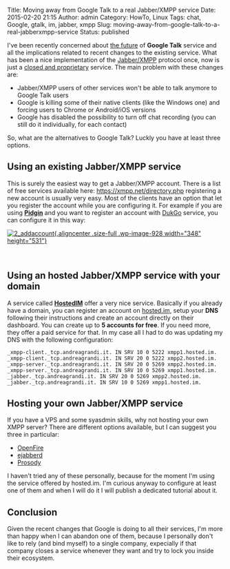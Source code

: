 Title: Moving away from Google Talk to a real Jabber/XMPP service
Date: 2015-02-20 21:15
Author: admin
Category: HowTo, Linux
Tags: chat, Google, gtalk, im, jabber, xmpp
Slug: moving-away-from-google-talk-to-a-real-jabberxmpp-service
Status: published

I've been recently concerned about [the
future](https://plus.google.com/+MayurKamat/posts/ETBvtp9VYav) of
**Google Talk** service and all the implications related to recent
changes to the existing service. What has been a nice implementation of
the [Jabber/XMPP](http://en.wikipedia.org/wiki/XMPP) protocol once, now
is just a [closed and
proprietary](https://www.eff.org/deeplinks/2013/05/google-abandons-open-standards-instant-messaging)
service. The main problem with these changes are:

-   Jabber/XMPP users of other services won't be able to talk anymore to
    Google Talk users
-   Google is killing some of their native clients (like the Windows
    one) and forcing users to Chrome or Android/iOS versions
-   Google has disabled the possibility to turn off chat recording (you
    can still do it individually, for each contact)

So, what are the alternatives to Google Talk? Luckly you have at least
three options.

Using an existing Jabber/XMPP service
-------------------------------------

This is surely the easiest way to get a Jabber/XMPP account. There is a
list of free services available
here: <https://xmpp.net/directory.php> registering a new account is
usually very easy. Most of the clients have an option that let you
register the account while you are configuring it. For example if you
are using [**Pidgin**](https://www.pidgin.im) and you want to register
an account with
[DukGo](https://duck.co/blog/using-pidgin-with-xmpp-jabber) service, you
can configure it in this way:

[![2\_addaccount](http://www.andreagrandi.it/wp-content/uploads/2015/02/2_addaccount.png){.aligncenter
.size-full .wp-image-928 width="348"
height="531"}](http://www.andreagrandi.it/wp-content/uploads/2015/02/2_addaccount.png)

 

Using an hosted Jabber/XMPP service with your domain
----------------------------------------------------

A service called [**HostedIM**](http://hosted.im) offer a very nice
service. Basically if you already have a domain, you can register an
account on [hosted.im](http://hosted.im), setup your **DNS** following
their instructions and create an account directly on their dashboard.
You can create up to **5 accounts for free**. If you need more, they
offer a paid service for that. In my case all I had to do was updating
my DNS with the following configuration:

    _xmpp-client._tcp.andreagrandi.it. IN SRV 10 0 5222 xmpp1.hosted.im.
    _xmpp-client._tcp.andreagrandi.it. IN SRV 20 0 5222 xmpp2.hosted.im.
    _xmpp-server._tcp.andreagrandi.it. IN SRV 20 0 5269 xmpp2.hosted.im.
    _xmpp-server._tcp.andreagrandi.it. IN SRV 10 0 5269 xmpp1.hosted.im.
    _jabber._tcp.andreagrandi.it. IN SRV 20 0 5269 xmpp2.hosted.im.
    _jabber._tcp.andreagrandi.it. IN SRV 10 0 5269 xmpp1.hosted.im.

Hosting your own Jabber/XMPP service
------------------------------------

If you have a VPS and some syasdmin skills, why not hosting your own
XMPP server? There are different options available, but I can suggest
you three in particular:

-   [OpenFire](http://www.igniterealtime.org/projects/openfire/)
-   [ejabberd](https://www.ejabberd.im/)
-   [Prosody](http://prosody.im/)

I haven't tried any of these personally, because for the moment I'm
using the service offered by hosted.im. I'm curious anyway to configure
at least one of them and when I will do it I will publish a dedicated
tutorial about it.

Conclusion
----------

Given the recent changes that Google is doing to all their services, I'm
more than happy when I can abandon one of them, because I personally
don't like to rely (and bind myself) to a single company, expecially if
that company closes a service whenever they want and try to lock you
inside their ecosystem.

